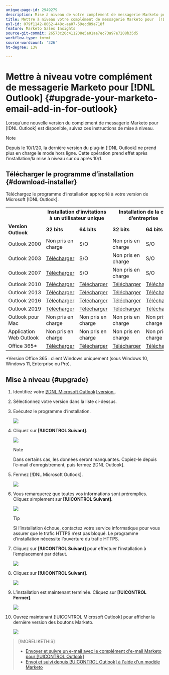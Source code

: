 ```yaml
---
unique-page-id: 2949279
description: Mise à niveau de votre complément de messagerie Marketo pour  [!DNL Outlook]  - Documents Marketo - Documentation du produit
title: Mettre à niveau votre complément de messagerie Marketo pour  [!DNL Outlook]
exl-id: 079f1142-8062-448c-aa07-59ecd89a718f
feature: Marketo Sales Insights
source-git-commit: 26573c20c411208e5a01aa7ec73a97e7208b35d5
workflow-type: tm+mt
source-wordcount: '326'
ht-degree: 13%

---
```


# Mettre à niveau votre complément de messagerie Marketo pour [!DNL Outlook] {#upgrade-your-marketo-email-add-in-for-outlook}

Lorsqu’une nouvelle version du complément de messagerie Marketo pour [!DNL Outlook] est disponible, suivez ces instructions de mise à niveau.

>[!NOTE]
>
>Depuis le 10/1/20, la dernière version du plug-in [!DNL Outlook] ne prend plus en charge le mode hors ligne. Cette opération prend effet après l’installation/la mise à niveau sur ou après 10/1.

## Télécharger le programme d’installation {#download-installer}

Téléchargez le programme d’installation approprié à votre version de Microsoft [!DNL Outlook].

<table>
 <colgroup>
  <col>
  <col>
  <col>
  <col>
  <col>
 </colgroup>
 <tbody>
  <tr>
   <th><br></th>
   <th colspan="2">Installation d’invitations à un utilisateur unique</th>
   <th colspan="2">Installation de la clé d’entreprise</th>
  </tr>
  <tr>
   <td><strong>Version <span class="dnl">Outlook</span></strong></td>
   <td><strong>32 bits</strong></td>
   <td><strong>64 bits</strong></td>
   <td><strong>32 bits</strong></td>
   <td><strong>64 bits</strong></td>
  </tr>
  <tr>
   <td><span class="dnl">Outlook</span> 2000</td>
   <td>Non pris en charge</td>
   <td>S/O</td>
   <td>Non pris en charge</td>
   <td>S/O</td>
  </tr>
  <tr>
   <td><span class="dnl">Outlook 2003</span></td>
   <td><a href="https://munchkin.marketo.net/MarketoAddInSetup32.msi" rel="nofollow">Télécharger</a></td>
   <td>S/O</td>
   <td>Non pris en charge</td>
   <td>S/O</td>
  </tr>
  <tr>
   <td><span class="dnl">Outlook</span> 2007</td>
   <td><a href="https://munchkin.marketo.net/MarketoAddInSetup32.msi" rel="nofollow">Télécharger</a></td>
   <td>S/O</td>
   <td>Non pris en charge</td>
   <td>S/O</td>
  </tr>
  <tr>
   <td><span class="dnl">Outlook</span> 2010</td>
   <td><a href="https://munchkin.marketo.net/MarketoAddInSetup32.msi" rel="nofollow">Télécharger</a></td>
   <td><a href="https://munchkin.marketo.net/MarketoAddInSetup64.msi" rel="nofollow">Télécharger</a></td>
   <td><a href="https://munchkin.marketo.net/MarketoAddInSetup32.msi" rel="nofollow">Télécharger</a></td>
   <td><a href="https://munchkin.marketo.net/MarketoAddInSetup64.msi" rel="nofollow">Télécharger</a></td>
  </tr>
  <tr>
   <td><span class="dnl">Outlook</span> 2013</td>
   <td><a href="https://munchkin.marketo.net/MarketoAddInSetup32.msi" rel="nofollow">Télécharger</a></td>
   <td><a href="https://munchkin.marketo.net/MarketoAddInSetup64.msi" rel="nofollow">Télécharger</a></td>
   <td><a href="https://munchkin.marketo.net/MarketoAddInSetup32.msi" rel="nofollow">Télécharger</a></td>
   <td><a href="https://munchkin.marketo.net/MarketoAddInSetup64.msi" rel="nofollow">Télécharger</a></td>
  </tr>
  <tr>
   <td><span class="dnl">Outlook</span> 2016</td>
   <td><a href="https://munchkin.marketo.net/MarketoAddInSetup32.msi" rel="nofollow">Télécharger</a></td>
   <td><a href="https://munchkin.marketo.net/MarketoAddInSetup64.msi" rel="nofollow">Télécharger</a></td>
   <td><a href="https://munchkin.marketo.net/MarketoAddInSetup32.msi" rel="nofollow">Télécharger</a></td>
   <td><a href="https://munchkin.marketo.net/MarketoAddInSetup64.msi" rel="nofollow">Télécharger</a></td>
  </tr>
  <tr>
   <td colspan="1"><span class="dnl">Outlook</span> 2019</td>
   <td colspan="1"><a href="https://munchkin.marketo.net/MarketoAddInSetup32.msi" rel="nofollow">Télécharger</a></td>
   <td colspan="1"><a href="https://munchkin.marketo.net/MarketoAddInSetup64.msi" rel="nofollow">Télécharger</a></td>
   <td colspan="1"><a href="https://munchkin.marketo.net/MarketoAddInSetup32.msi" rel="nofollow">Télécharger</a></td>
   <td colspan="1"><a href="https://munchkin.marketo.net/MarketoAddInSetup64.msi" rel="nofollow">Télécharger</a></td>
  </tr>
  <tr>
   <td><span class="dnl">Outlook</span> pour Mac</td>
   <td>Non pris en charge</td>
   <td>Non pris en charge</td>
   <td>Non pris en charge</td>
   <td>Non pris en charge</td>
  </tr>
  <tr>
   <td colspan="1">Application Web <span class="dnl">Outlook</span></td>
   <td colspan="1">Non pris en charge</td>
   <td colspan="1">Non pris en charge</td>
   <td colspan="1">Non pris en charge</td>
   <td colspan="1">Non pris en charge</td>
  </tr>
  <tr>
   <td colspan="1"><span class="dnl">Office</span> 365*</td>
   <td colspan="1"><a href="https://munchkin.marketo.net/MarketoAddInSetup32.msi" rel="nofollow">Télécharger</a></td>
   <td colspan="1"><a href="https://munchkin.marketo.net/MarketoAddInSetup64.msi" rel="nofollow">Télécharger</a></td>
   <td colspan="1"><a href="https://munchkin.marketo.net/MarketoAddInSetup32.msi" rel="nofollow">Télécharger</a></td>
   <td colspan="1"><a href="https://munchkin.marketo.net/MarketoAddInSetup64.msi" rel="nofollow">Télécharger</a></td>
  </tr>
 </tbody>
</table>

&#42;Version Office 365 : client Windows uniquement (sous Windows 10, Windows 11, Enterprise ou Pro).

## Mise à niveau {#upgrade}

1. Identifiez votre [[!DNL Microsoft Outlook]  version ](https://support.microsoft.com/en-us/office/what-version-of-outlook-do-i-have-b3a9568c-edb5-42b9-9825-d48d82b2257c?ui=en-us&rs=en-us&ad=us).

1. Sélectionnez votre version dans la liste ci-dessus.

1. Exécutez le programme d’installation.

   ![](assets/image2014-9-23-16-3a53-3a56.png)

1. Cliquez sur **[!UICONTROL Suivant]**.

   ![](assets/image2014-9-23-16-3a54-3a8.png)

   >[!NOTE]
   >
   >Dans certains cas, les données seront manquantes. Copiez-le depuis l’e-mail d’enregistrement, puis fermez [!DNL Outlook].

1. Fermez [!DNL Microsoft Outlook].

   ![](assets/ent-key-close-outlook-hand.png)

1. Vous remarquerez que toutes vos informations sont préremplies. Cliquez simplement sur **[!UICONTROL Suivant]**.

   ![](assets/image2014-9-23-16-3a54-3a40.png)

   >[!TIP]
   >
   >Si l’installation échoue, contactez votre service informatique pour vous assurer que le trafic HTTPS n’est pas bloqué. Le programme d’installation nécessite l’ouverture du trafic HTTPS.

1. Cliquez sur **[!UICONTROL Suivant]** pour effectuer l’installation à l’emplacement par défaut.

   ![](assets/image2014-9-23-16-3a54-3a55.png)

1. Cliquez sur **[!UICONTROL Suivant]**.

   ![](assets/image2014-9-23-16-3a55-3a20.png)

1. L’installation est maintenant terminée. Cliquez sur **[!UICONTROL Fermer]**.

   ![](assets/image2014-9-23-16-3a55-3a34.png)

1. Ouvrez maintenant [!UICONTROL Microsoft Outlook] pour afficher la dernière version des boutons Marketo.

   ![](assets/image2016-8-24-15-3a47-3a38.png)

>[!MORELIKETHIS]
>
>* [Envoyer et suivre un e-mail avec le complément d&#39;e-mail Marketo pour [!UICONTROL Outlook]](/help/marketo/product-docs/marketo-sales-insight/msi-outlook-plugin/send-and-track-an-email-with-the-email-add-in-for-outlook.md)
>* [Envoi et suivi depuis [!UICONTROL Outlook] à l&#39;aide d&#39;un modèle Marketo](/help/marketo/product-docs/marketo-sales-insight/msi-outlook-plugin/send-and-track-from-outlook-using-a-marketo-template.md)
